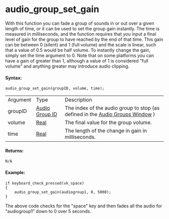 # audio_group_set_gain

With this function you can fade a group of sounds in or out over a given
length of time, or it can be used to set the group gain instantly. The
time is measured in milliseconds, and the function requires that you
input a final level of gain for the group to have reached by the end of
that time. This gain can be between 0 (silent) and 1 (full volume) and
the scale is linear, such that a value of 0.5 would be half volume. To
instantly change the gain, simply set the time argument to 0. Note that
on some platforms you can have a gain of greater than 1, although a
value of 1 is considered "full volume" and anything greater may
introduce audio clipping.

#### Syntax:

``` gml
audio_group_set_gain(groupID, volume, time);
```

|          |                                                                                                                             |                                                                                                                           |
|----------|-----------------------------------------------------------------------------------------------------------------------------|---------------------------------------------------------------------------------------------------------------------------|
| Argument | Type                                                                                                                        | Description                                                                                                               |
| groupID  |  [Audio Group ID](../../../../../../GameMaker_Language/GML_Reference/Asset_Management/Audio/Audio_Groups/Audio_Groups)  | The index of the audio group to stop (as defined in the [Audio Groups Window](../../../../../Settings/Audio_Groups) ) |
| volume   |  [Real](../../../../../../GameMaker_Language/GML_Overview/Data_Types)                                                   | The final value for the group volume.                                                                                     |
| time     |  [Real](../../../../../../GameMaker_Language/GML_Overview/Data_Types)                                                   | The length of the change in gain in milliseconds.                                                                         |

#### Returns:

``` gml
N/A
```

#### Example:

``` gml
if keyboard_check_pressed(vk_space)
{
    audio_group_set_gain(audiogroup1, 0, 5000);
}
```

The above code checks for the "space" key and then fades all the audio
for "audiogroup1" down to 0 over 5 seconds.
